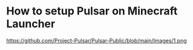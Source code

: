 # How to setup Pulsar on Minecraft Launcher

https://github.com/Project-Pulsar/Pulsar-Public/blob/main/Images/1.png
